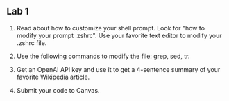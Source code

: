 ## Lab 1

1. Read about how to customize your shell prompt. Look for "how to modify your prompt .zshrc". Use your favorite text editor to modify your .zshrc file.

2. Use the following commands to modify the file: grep, sed, tr.

3. Get an OpenAI API key and use it to get a 4-sentence summary of your favorite Wikipedia article.

4. Submit your code to Canvas.

